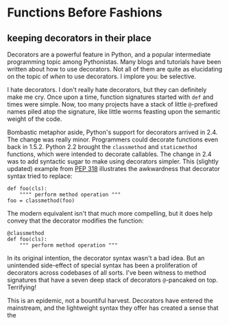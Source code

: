 
# Functions Before Fashions
## keeping decorators in their place


Decorators are a powerful feature in Python, and a popular intermediate
programming topic among Pythonistas. Many blogs and tutorials have been written
about how to use decorators. Not all of them are quite as elucidating on the
topic of *when* to use decorators. I implore you: be selective.

I hate decorators. I don't really hate decorators, but they can definitely make
me cry. Once upon a time, function signatures started with `def` and times were
simple. Now, too many projects have a stack of little `@`-prefixed names piled
atop the signature, like little worms feasting upon the semantic weight of the
code.

Bombastic metaphor aside, Python's support for decorators arrived in 2.4. The
change was really minor. Programmers could decorate functions even back in
1.5.2. Python 2.2 brought the `classmethod` and `staticmethod` functions, which
were intended to decorate callables. The change in 2.4 was to add syntactic
sugar to make using decorators simpler. This (slightly updated) example from 
[PEP 318](http://legacy.python.org/dev/peps/pep-0318/) illustrates the
awkwardness that decorator syntax tried to replace:

```
def foo(cls):
    """" perform method operation """
foo = classmethod(foo)
```

The modern equivalent isn't that much more compelling, but it does help convey
that the decorator modifies the function:

```
@classmethod
def foo(cls):
    """ perform method operation """
```

In its original intention, the decorator syntax wasn't a bad idea. But an
unintended side-effect of special syntax has been a proliferation of decorators
across codebases of all sorts. I've been witness to method signatures that have
a seven deep stack of decorators `@`-pancaked on top. Terrifying!

This is an epidemic, not a bountiful harvest. Decorators have entered the mainstream, and the lightweight syntax they offer has created a sense that the 


